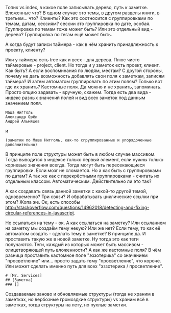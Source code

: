 Топик vs index, в какое поле записывать дерево, путь к заметке. Вложенные что? В одном случае это темы, в другом разделы книги, в третьем... что? Клиенты? Как это соотносится с группировками по темам, датам, сессиям? сессии это группировка по дате, особая. Группировка по темам тоже может быть? Или это отдельный вид - дерево? Группировка по тегам ещё может быть.

А когда будут записи таймера - как в нём хранить принадлежность к проекту, клиенту?

Или у таймера есть tree как и всех - для дерева. Плюс чисто таймеровые - project, client. Но тогда и у заметок есть проект, клиент. Как быть? А если воспоминания по людям, местам? С другой стороны, почему не дать возможность добавлять свои поля к заметкам, записям таймера? И затем автоматом группировать по этим полям? Только вот где их хранить? Кастомные поля. Да можно и не хранить, запоминать. Просто опцию задавать - вручную, скажем. Тогда есть два вида - индекс разных значений полей и вид всех заметок под данным значением поля.

```
Маша Нигголь
Александр Орёл
Андрей Альмяшев
```

и

```
(заметки по Маше Нигголь, как-то сгруппированные и упорядоченные дополнительно)
```

В принципе поле структуры может быть в любом случае массивом. Тогда выводится в индексе только первый элемент, если нужны только корневые значения всегда. Тогда могут быть пересекающиеся группировки. Если мозг не сломается. Но а как быть с группировками по датам? А так же как с перекрёстными группировками - считать их отдельным классом. Автоматическим. Действительно ли это так?

А как создавать связь данной заметки с какой-то другой темой, одновременно? Три связи? И обрабатывать циклические ссылки при этом? Жопа же. Ок, есть способы http://stackoverflow.com/questions/14962018/detecting-and-fixing-circular-references-in-javascript.

Но ссылаться на тему - ок. А как ссылаться на заметку? Или ссыланием на заметку мы создаём тему некую? Или же нет? Если тему, то как её автоматом создать - сделать тему в заметке? В принципе да. И проставить такую же в новой заметке. Ну тогда это как теги получаются. Теги, каждый из которых может быть массивом - олицетворяющей путь вложенности? А как же кастомные поля? В чём разница проставить кастомное поле "эззотерика" со значением "просветление" или... просто задать тему "просветление", что короче. Или может сделать именно путь для всех "эззотерика / просветление".

```
# [Mr. Services]
## [Заметка]
### []
```

Создаваемые заново и обновляемые структуры (тогда не храним в заметках, но вербозные громоздкие структуры) vs храним всё в заметках, тогда структуры на лету, но пухлые заметки.

<!-- {"date":"2016-12-05T20:11:22.557Z","id":"6959d970-2deb-11e7-a02f-b3275fd3a74c","excerpt":"Топик vs index, в какое поле записывать дерево, путь к..."} -->